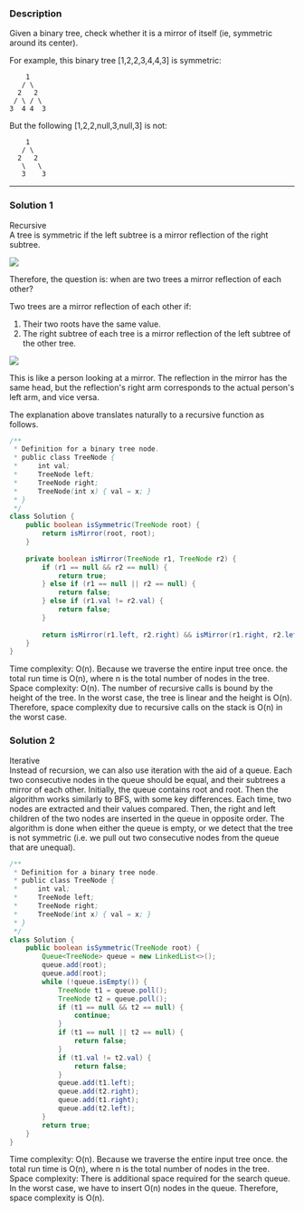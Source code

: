 ### **Description** ###
Given a binary tree, check whether it is a mirror of itself (ie, symmetric around its center).

For example, this binary tree [1,2,2,3,4,4,3] is symmetric:
```
    1
   / \
  2   2
 / \ / \
3  4 4  3
```
But the following [1,2,2,null,3,null,3] is not:
```
    1
   / \
  2   2
   \   \
   3    3
```

---
### **Solution 1** ###
Recursive  
A tree is symmetric if the left subtree is a mirror reflection of the right subtree.

![](https://leetcode.com/media/original_images/101_Symmetric.png)

Therefore, the question is: when are two trees a mirror reflection of each other?

Two trees are a mirror reflection of each other if:

1. Their two roots have the same value.
2. The right subtree of each tree is a mirror reflection of the left subtree of the other tree.

![](https://leetcode.com/media/original_images/101_Symmetric_Mirror.png)

This is like a person looking at a mirror. The reflection in the mirror has the same head, but the reflection's right arm corresponds to the actual person's left arm, and vice versa.

The explanation above translates naturally to a recursive function as follows.

```java
/**
 * Definition for a binary tree node.
 * public class TreeNode {
 *     int val;
 *     TreeNode left;
 *     TreeNode right;
 *     TreeNode(int x) { val = x; }
 * }
 */
class Solution {
    public boolean isSymmetric(TreeNode root) {
        return isMirror(root, root);
    }
    
    private boolean isMirror(TreeNode r1, TreeNode r2) {
        if (r1 == null && r2 == null) {
            return true;
        } else if (r1 == null || r2 == null) {
            return false;
        } else if (r1.val != r2.val) {
            return false;
        }
        
        return isMirror(r1.left, r2.right) && isMirror(r1.right, r2.left);
    }
}
```
Time complexity: O(n). Because we traverse the entire input tree once. the total run time is O(n), where n is the total number of nodes in the tree.  
Space complexity: O(n). The number of recursive calls is bound by the height of the tree. In the worst case, the tree is linear and the height is O(n). Therefore, space complexity due to recursive calls on the stack is O(n) in the worst case.

### **Solution 2** ###
Iterative  
Instead of recursion, we can also use iteration with the aid of a queue. Each two consecutive nodes in the queue should be equal, and their subtrees a mirror of each other. Initially, the queue contains root and root. Then the algorithm works similarly to BFS, with some key differences. Each time, two nodes are extracted and their values compared. Then, the right and left children of the two nodes are inserted in the queue in opposite order. The algorithm is done when either the queue is empty, or we detect that the tree is not symmetric (i.e. we pull out two consecutive nodes from the queue that are unequal).
```java
/**
 * Definition for a binary tree node.
 * public class TreeNode {
 *     int val;
 *     TreeNode left;
 *     TreeNode right;
 *     TreeNode(int x) { val = x; }
 * }
 */
class Solution {
    public boolean isSymmetric(TreeNode root) {
        Queue<TreeNode> queue = new LinkedList<>();
        queue.add(root);
        queue.add(root);
        while (!queue.isEmpty()) {
            TreeNode t1 = queue.poll();
            TreeNode t2 = queue.poll();
            if (t1 == null && t2 == null) {
                continue;
            }
            if (t1 == null || t2 == null) {
                return false;
            }
            if (t1.val != t2.val) {
                return false;
            }
            queue.add(t1.left);
            queue.add(t2.right);
            queue.add(t1.right);
            queue.add(t2.left);
        }
        return true;
    }
}
```
Time complexity: O(n). Because we traverse the entire input tree once. the total run time is O(n), where n is the total number of nodes in the tree.  
Space complexity: There is additional space required for the search queue. In the worst case, we have to insert O(n) nodes in the queue. Therefore, space complexity is O(n).